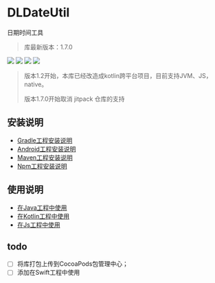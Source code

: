 # DLDateUtil
日期时间工具

> 库最新版本：1.7.0

![](https://camo.githubusercontent.com/b1d9ad56ab51c4ad1417e9a5ad2a8fe63bcc4755e584ec7defef83755c23f923/687474703a2f2f696d672e736869656c64732e696f2f62616467652f706c6174666f726d2d616e64726f69642d3645444238442e7376673f7374796c653d666c6174)
![](https://camo.githubusercontent.com/1fec6f0d044c5e1d73656bfceed9a78fd4121b17e82a2705d2a47f6fd1f0e3e5/687474703a2f2f696d672e736869656c64732e696f2f62616467652f706c6174666f726d2d696f732d4344434443442e7376673f7374796c653d666c6174)
![](https://camo.githubusercontent.com/700f5dcd442fd835875568c038ae5cd53518c80ae5a0cf12c7c5cf4743b5225b/687474703a2f2f696d672e736869656c64732e696f2f62616467652f706c6174666f726d2d6a766d2d4442343133442e7376673f7374796c653d666c6174)
![](https://camo.githubusercontent.com/3e0a143e39915184b54b60a2ecedec75e801f396d34b5b366c94ec3604f7e6bd/687474703a2f2f696d672e736869656c64732e696f2f62616467652f706c6174666f726d2d6a732d4638444235442e7376673f7374796c653d666c6174)

> 版本1.2开始，本库已经改造成kotlin跨平台项目，目前支持JVM、JS，native。
>
> 版本1.7.0开始取消 jitpack 仓库的支持


## 安装说明
- [Gradle工程安装说明](install/README_INSTALL_GRADLE.md)
- [Android工程安装说明](install/README_INSTALL_GRADLE_ANDROID.md)
- [Maven工程安装说明](install/README_INSTALL_MAVEN.md)
- [Npm工程安装说明](install/README_INSTALL_NPM.md)

## 使用说明
- [在Java工程中使用](use/README_USE_JAVA.md)
- [在Kotlin工程中使用](use/README_USE_KOTLIN.md)
- [在Js工程中使用](use/README_USE_JS.md)

## todo
- [ ] 将库打包上传到CocoaPods包管理中心；
- [ ] 添加在Swift工程中使用